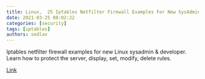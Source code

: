 ```yaml
---
title: Linux,  25 Iptables Netfilter Firewall Examples For New SysAdmins - nixCraft
date: 2021-03-25 08:02:22
categories: [security]
tags: [iptables]
authors: sedlav
---
```


Iptables netfilter firewall examples for new Linux sysadmin &amp; developer. Learn how to protect the server, display, set, modify, delete rules.

[Link](https://www.cyberciti.biz/tips/linux-iptables-examples.html)
